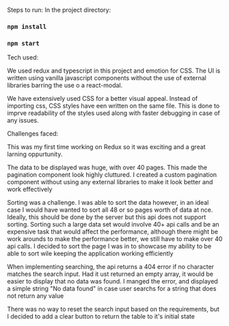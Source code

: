 Steps to run: In the project directory:

### `npm install`

### `npm start`

Tech used:

We used redux and typescript in this project and emotion for CSS. The UI is written using vanilla javascript components without the use of external libraries barring the use o a react-modal.

We have extensively used CSS for a better visual appeal. Instead of importing css, CSS styles have een written on the same file. This is done to imprve readability of the styles used along with faster debugging in case of any issues.

Challenges faced:

This was my first time working on Redux so it was exciting and a great larning oppurtunity.

The data to be displayed was huge, with over 40 pages. This made the pagination component look highly cluttured. I created a custom pagination component without using any external libraries to make it look better and work effectively

Sorting was a challenge. I was able to sort the data however, in an ideal case I would have wanted to sort all 48 or so pages worth of data at nce. Ideally, this should be done by the server but this api does not support sorting. Sorting such a large data set would involve 40+ api calls and be an expensive task that would affect the performance, although there might be work arounds to make the performance better, we still have to make over 40 api calls. I decided to sort the page I was in to showcase my ability to be able to sort wile keeping the application working efficiently

When implementing searching, the api returns a 404 error if no character matches the search input. Had it ust returned an empty array, it would be easier to display that no data was found. I manged the error, and displayed a simple string "No data found" in case user searchs for a string that does not return any value

There was no way to reset the search input based on the requirements, but I decided to add a clear button to return the table to it's initial state
